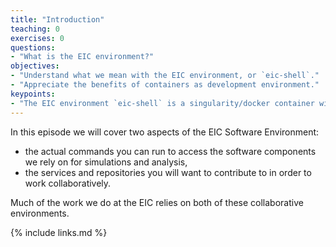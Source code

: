 ```yaml
---
title: "Introduction"
teaching: 0
exercises: 0
questions:
- "What is the EIC environment?"
objectives:
- "Understand what we mean with the EIC environment, or `eic-shell`."
- "Appreciate the benefits of containers as development environment."
keypoints:
- "The EIC environment `eic-shell` is a singularity/docker container with a curated selection of software components."
---
```


In this episode we will cover two aspects of the EIC Software Environment:
- the actual commands you can run to access the software components we rely on for simulations and analysis,
- the services and repositories you will want to contribute to in order to work collaboratively.

Much of the work we do at the EIC relies on both of these collaborative environments.

{% include links.md %}
